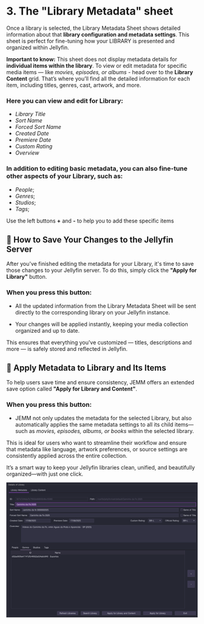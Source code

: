 
# 3. The "Library Metadata" sheet #

Once a library is selected, the Library Metadata Sheet shows detailed information about that **library configuration and metadata settings**. This sheet is perfect for fine-tuning how your LIBRARY is presented and organized within Jellyfin.

**Important to know:** This sheet does not display metadata details for **individual items within the library**. To view or edit metadata for specific media items — like *movies, episodes, or albums* - head over to the **Library Content** grid. That’s where you’ll find all the detailed information for each item, including titles, genres, cast, artwork, and more.

### Here you can view and edit for Library: ###
- *Library Title*
- *Sort Name*
- *Forced Sort Name*
- *Created Date*
- *Premiere Date*
- *Custom Rating*
- *Overview*

### In addition to editing basic metadata, you can also fine-tune other aspects of your **Library**, such as: ####
- *People*;
- *Genres*;
- *Studios*;
- *Tags*;

Use the left buttons **+** and **-** to help you to add these specific items


## 💾 How to Save Your Changes to the Jellyfin Server ##

After you've finished editing the metadata for your Library, it's time to save those changes to your Jellyfin server. To do this, simply click the **"Apply for Library"** button.

### When you press this button: ###

 - All the updated information from the Library Metadata Sheet will be sent directly to the corresponding library on your Jellyfin instance.

 - Your changes will be applied instantly, keeping your media collection organized and up to date.

This ensures that everything you've customized — titles, descriptions and more — is safely stored and reflected in Jellyfin.


## 🔁 Apply Metadata to Library and Its Items ##

To help users save time and ensure consistency, JEMM offers an extended save option called **"Apply for Library and Content"**.

### When you press this button: ###
 - JEMM not only updates the metadata for the selected Library, but also automatically applies the same metadata settings to all its child items—such as *movies, episodes, albums, or books* within the selected library.

This is ideal for users who want to streamline their workflow and ensure that metadata like language, artwork preferences, or source settings are consistently applied across the entire collection.

It’s a smart way to keep your Jellyfin libraries clean, unified, and beautifully organized—with just one click.

![Here's an example of Library Metadata Sheet](https://github.com/CesarBianchi/JellyfinEasyMetadataManager/blob/v1.2.3/docs/jemmdocs/docs/images/LibraryMetadata.png?raw=true)
